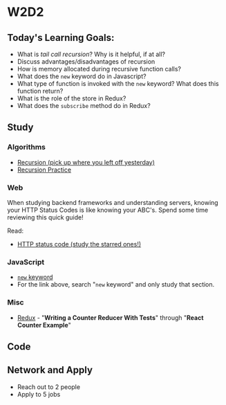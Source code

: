 # W2D2

## Today's Learning Goals:

- What is _tail call recursion_? Why is it helpful, if at all?
- Discuss advantages/disadvantages of recursion
- How is memory allocated during recursive function calls?
- What does the `new` keyword do in Javascript?
- What type of function is invoked with the `new` keyword? What does this function return?
- What is the role of the store in Redux?
- What does the `subscribe` method do in Redux?

## Study

### Algorithms

* [Recursion (pick up where you left off yesterday)](https://www.geeksforgeeks.org/recursion/)
* [Recursion Practice](https://practice.geeksforgeeks.org/tag-page.php?tag=recursion&isCmp=0)

### Web

When studying backend frameworks and understanding servers, knowing your HTTP Status Codes is like knowing your ABC's. Spend some time reviewing this quick guide!

Read: 
* [HTTP status code (study the starred ones!)](http://www.restapitutorial.com/httpstatuscodes.html)

### JavaScript

* [`new` keyword](https://medium.freecodecamp.org/the-definitive-javascript-handbook-for-a-developer-interview-44ffc6aeb54e)
* For the link above, search "`new` keyword" and only study that section.

### Misc

* [Redux](https://egghead.io/courses/getting-started-with-redux) - "**Writing a Counter Reducer With Tests**" through "**React Counter Example**"

## Code

## Network and Apply

* Reach out to 2 people
* Apply to 5 jobs
